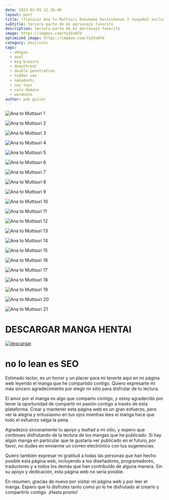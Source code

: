```yaml
---
date: 2023-02-01 12:26:40
layout: post
title: (flanvia) Ana to Muttsuri Dosukebe Daitoshokan 3 (español esclusivo)
subtitle: tercera parte de mi personaje favorito
description: tercera parte de mi personaje favorito
image: https://imgbox.com/YyIGsW7d
optimized_image: https://imgbox.com/YyIGsW7d
category: doujinshi
tags:
  - ahegao
  - anal
  - big breasts
  - deepthroat
  - double penetration
  - hidden sex
  - nakadashi
  - sex toys
  - sole demale
  - wormhole
author: pak_guitar
---
```


![Ana to Muttsuri 1](https://imgbox.com/vfSIrmLw)

![Ana to Muttsuri 2](https://imgbox.com/b6CrSC8l)

![Ana to Muttsuri 3](https://imgbox.com/Jv9XsYHC)

![Ana to Muttsuri 4](https://imgbox.com/vYU0oNuW)

![Ana to Muttsuri 5](https://imgbox.com/gGE0R6ST)

![Ana to Muttsuri 6](https://imgbox.com/5PHQTG7t)

![Ana to Muttsuri 7](https://imgbox.com/f7BT6zvS)

![Ana to Muttsuri 8](https://imgbox.com/fIHn1EfV)

![Ana to Muttsuri 9](https://imgbox.com/NigMGsUF)

![Ana to Muttsuri 10](https://imgbox.com/5ObQe6j7)

![Ana to Muttsuri 11](https://imgbox.com/TjaFFHjk)

![Ana to Muttsuri 12](https://imgbox.com/p9nrDaa4)

![Ana to Muttsuri 13](https://imgbox.com/FKOpVI2n)

![Ana to Muttsuri 14](https://imgbox.com/iaThIGp2)

![Ana to Muttsuri 15](https://imgbox.com/10zXQbRT)

![Ana to Muttsuri 16](https://imgbox.com/OuGvXgB1)

![Ana to Muttsuri 17](https://imgbox.com/x32jrAMq)

![Ana to Muttsuri 18](https://imgbox.com/v0wrZcFO)

![Ana to Muttsuri 19](https://imgbox.com/8zpXIMOI)

![Ana to Muttsuri 20](https://imgbox.com/of6UrQ5i)

![Ana to Muttsuri 21](https://imgbox.com/Tiw23Giu)


# DESCARGAR MANGA HENTAI
<a href="https://exe.io/fIZJHHq"><img src="https://i.ibb.co/ph6KsCR/descargar.png" alt="descargar"/></a>

# no lo lean es SEO

Estimado lector, es un honor y un placer para mí tenerte aquí en mi página web leyendo el manga que he compartido contigo. Quiero expresarte mi más sincero agradecimiento por elegir mi sitio para disfrutar de tu lectura.

El amor por el manga es algo que comparto contigo, y estoy agradecido por tener la oportunidad de compartir mi pasión contigo a través de esta plataforma. Crear y mantener esta página web es un gran esfuerzo, pero ver la alegría y entusiasmo en tus ojos mientras lees el manga hace que todo el esfuerzo valga la pena.

Agradezco sinceramente tu apoyo y lealtad a mi sitio, y espero que continues disfrutando de la lectura de los mangas que he publicado. Si hay algún manga en particular que te gustaría ver publicado en el futuro, por favor, no dudes en enviarme un correo electrónico con tus sugerencias.

Quiero también expresar mi gratitud a todas las personas que han hecho posible esta página web, incluyendo a los diseñadores, programadores, traductores y a todos los demás que han contribuido de alguna manera. Sin su apoyo y dedicación, esta página web no sería posible.

En resumen, gracias de nuevo por visitar mi página web y por leer el manga. Espero que lo disfrutes tanto como yo lo he disfrutado al crearlo y compartirlo contigo. ¡Hasta pronto!

